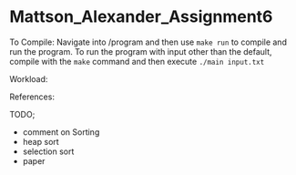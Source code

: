 # Mattson_Alexander_Assignment6
To Compile:
Navigate into /program and then use `make run` to compile and run the program. To run the program with input other than the default, compile with the `make` command and then execute `./main input.txt`

Workload:

References:


TODO;

- comment on Sorting
- heap sort
- selection sort
- paper
